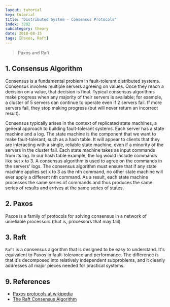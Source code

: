 ```yaml
---
layout: tutorial
key: tutorial
title: "Distributed System - Consensus Protocols"
index: 3202
subcategory: theory
date: 2018-08-15
tags: [Paxos, Raft]
---
```


> Paxos and Raft

## 1. Consensus Algorithm
Consensus is a fundamental problem in fault-tolerant distributed systems. Consensus involves multiple servers agreeing on values. Once they reach a decision on a value, that decision is final. Typical consensus algorithms make progress when any majority of their servers is available; for example, a cluster of 5 servers can continue to operate even if 2 servers fail. If more servers fail, they stop making progress (but will never return an incorrect result).

Consensus typically arises in the context of replicated state machines, a general approach to building fault-tolerant systems. Each server has a state machine and a log. The state machine is the component that we want to make fault-tolerant, such as a hash table. It will appear to clients that they are interacting with a single, reliable state machine, even if a minority of the servers in the cluster fail. Each state machine takes as input commands from its log. In our hash table example, the log would include commands like set x to 3. A consensus algorithm is used to agree on the commands in the servers' logs. The consensus algorithm must ensure that if any state machine applies set x to 3 as the nth command, no other state machine will ever apply a different nth command. As a result, each state machine processes the same series of commands and thus produces the same series of results and arrives at the same series of states.

## 2. Paxos
Paxos is a family of protocols for solving consensus in a network of unreliable processors (that is, processors that may fail).

## 3. Raft
`Raft` is a consensus algorithm that is designed to be easy to understand. It's equivalent to Paxos in fault-tolerance and performance. The difference is that it's decomposed into relatively independent subproblems, and it cleanly addresses all major pieces needed for practical systems.


## 9. References
* [Paxos protocols at wikipedia](https://en.wikipedia.org/wiki/Paxos_(computer_science))
* [The Raft Consensus Algorithm](https://raft.github.io/)
